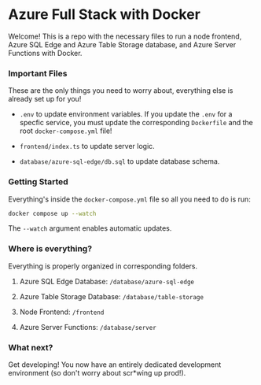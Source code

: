 # Azure Full Stack with Docker

Welcome! This is a repo with the necessary files to run a node frontend, Azure SQL Edge and Azure Table Storage database, and Azure Server Functions with Docker.

### Important Files

These are the only things you need to worry about, everything else is already set up for you!

- `.env` to update environment variables. If you update the `.env` for a specfic service, you must update the corresponding `Dockerfile` and the root `docker-compose.yml` file!

- `frontend/index.ts` to update server logic.

- `database/azure-sql-edge/db.sql` to update database schema.

### Getting Started

Everything's inside the `docker-compose.yml` file so all you need to do is run:

```bash
docker compose up --watch
```

The `--watch` argument enables automatic updates.

### Where is everything?

Everything is properly organized in corresponding folders.

1. Azure SQL Edge Database: `/database/azure-sql-edge`

2. Azure Table Storage Database: `/database/table-storage`

3. Node Frontend: `/frontend`

4. Azure Server Functions: `/database/server`

### What next?

Get developing! You now have an entirely dedicated development environment (so don't worry about scr\*wing up prod!).
